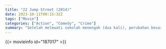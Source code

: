 ```yaml
---
title: "22 Jump Street (2014)"
date: 2023-10-11T00:15:32Z
tags: ["Movie"]
categories: ["Action", "Comedy", "Crime"]
summary: "Setelah melewati sekolah menengah (dua kali), perubahan besar menanti petugas Schmidt dan Jenko ketika mereka menyamar di perguruan tinggi setempat."
---
```



  <mux-player stream-type="on-demand"
  src="https://kp3d-my.sharepoint.com/personal/ryoo_kp3d_onmicrosoft_com/_layouts/15/download.aspx?share=EQnYmMAp54hOqky-F03fPekB0OmPD6IL2a3iFBCTIIS2FA" metadata-video-title="22 Jump Street (2014)" prefer-playback="mse" controls>
 
  </mux-player>
  

{{< movieinfo id="187017" >}}

  <script src="https://cdn.jsdelivr.net/npm/@mux/mux-player"></script>
  
   <script type="application/ld+json">
 {
  "@context": "https://schema.org/",
  "@type": "VideoObject",
  "name": "22 Jump Street",
  "contentUrl": "https://stream.mux.com/5TRaM5dkDeeKUiO00XSLTmQgNnzdyahb4ae2oWnD2rfA.m3u8",
  "thumbnailUrl": "https://www.themoviedb.org/t/p/original/26MQRYMJbqfx69dmzlEtrW94aVS.jpg?width=314&fit_mode=preserve&time=25",
  "uploadDate": "2023-10-11T00:16:01Z",
}

</script>
